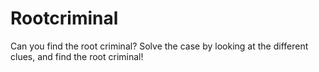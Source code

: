 # Rootcriminal
Can you find the root criminal?
Solve the case by looking at the different clues, and find the root criminal!
